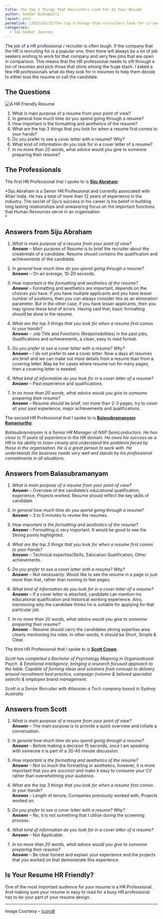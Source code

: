 ```yaml
---
title: The Top 3 Things That Recruiters Look For In Your Resume
author: Sundar Nadimpalli
layout: post
permalink: /2015/03/25/the-top-3-things-that-recruiters-look-for-in-your-resume/
categories:
  - Job Seeker Journey
---
```

The job of a HR professional / recruiter is often tough. If the company that the HR is recruiting for is a popular one, then there will always be a lot of job seekers wishing to work for that company and very few jobs that are open in comparison. This means that the HR professional needs to sift through a ton of resumes and pick those that shine among the huge stack. I asked a few HR professionals what do they look for in resumes to help them decide to either toss the resume or call the candidate.

<!--more-->

## The Questions

<img src="http://i0.wp.com/www.sundarnadimpalli.com/wp-content/uploads/2015/03/1427304906_Copy-v2-Resume.png?fit=256%2C256" alt="A HR Friendly Resume" class="alignnone size-full wp-image-108" data-recalc-dims="1" />

  1. What is main purpose of a resume from your point of view?
  2. In general how much time do you spend going through a resume?
  3. How important is the formatting and aesthetics of the resume?
  4. What are the top 3 things that you look for when a resume first comes to your hands?
  5. Do you prefer to see a cover letter with a resume? Why?
  6. What kind of information do you look for in a cover letter of a resume?
  7. In no more than 20 words, what advice would you give to someone preparing their resume?

## The Professionals

The first HR Professional that I spoke to is **<a href="http://in.linkedin.com/pub/siju-abraham/a/169/984/en" title="Siju on LinkedIn" target="_blank">Siju Abraham</a>**.

*Siju Abraham is a Senior HR Professional and currently associated with Altair India. He has a total of more than 12 years of experience in the industry. The secret of Siju&#8217;s success in his career is his belief in building long lasting relationships and unwavering focus on the important functions that Human Resources serve in an organisation.  
*

## Answers from Siju Abraham

  1. *What is main purpose of a resume from your point of view?*  
    **Answer** &#8211; Main purpose of Resume is to brief the recruiter about the credentials of a candidate. Resume should contains the qualification and achievements of the candidate.</p> 
  2. *In general how much time do you spend going through a resume?*  
    **Answer** &#8211; On an average, 15-20 seconds.

  3. *How important is the formatting and aesthetics of the resume?*  
    **Answer** &#8211; Formatting and aesthetics are important, depends on the choices you have. If you have multiple applicants and you have lesser number of positions, then you can always consider this as an elimination parameter. But in the other case, if you have lesser applicants, then you may ignore these kind of errors. Having said that, basic formatting should be done in the resume.

  4. *What are the top 3 things that you look for when a resume first comes to your hands?*  
    **Answer** &#8211; Job Title and Functions (Responsibilities) in the past jobs, Qualifications and achievements, a clean, easy to read format.

  5. *Do you prefer to see a cover letter with a resume? Why?*  
    **Answer** &#8211; I do not prefer to see a cover letter. Now a days all resumes are brief and we can make out more details from a resume than from a covering letter. May be for cases where resume run for many pages, then a covering letter is needed.

  6. *What kind of information do you look for in a cover letter of a resume?*  
    **Answer** &#8211; Past experience and qualifications.

  7. *In no more than 20 words, what advice would you give to someone preparing their resume?*  
    **Answer** &#8211; Resume should be brief, not more than 2-3 pages, try to cover all your past experience, major achievements and qualifications.

The second HR Professional that I spoke to is **<a href="http://in.linkedin.com/pub/balasubramanyam-r/5/406/a49/en" title="Balasubramanyam on LinkedIn" target="_blank">Balasubramanyam Ramamurthy</a>**.

*Balasubramanyam is a Senior HR Manager at NXP Semiconductors. He has close to 11 years of experience in the HR domain. He owes his success as a HR to his ability to listen closely and understand the problems faced by those in the organisation. He is a great person to work with. He understands the business needs very well and stands by his professional commitments in all situations.*

## Answers from Balasubramanyam

  1. *What is main purpose of a resume from your point of view?*  
    **Answer** &#8211; Overview of the candidate&#8217;s educational qualification, experience, Projects worked. Resume should reflect the key skills of candidate.</p> 
  2. *In general how much time do you spend going through a resume?*  
    **Answer** &#8211; 3 to 5 minutes to review the resumes.

  3. *How important is the formatting and aesthetics of the resume?*  
    **Answer** &#8211; Formatting is very important. It would be good to see the Strong points highlighted.

  4. *What are the top 3 things that you look for when a resume first comes to your hands?*  
    **Answer** &#8211; Technical expertise/Skills, Education Qualification, Other achievements.

  5. *Do you prefer to see a cover letter with a resume? Why?*  
    **Answer** &#8211; Not necessarily. Would like to see the resume in a page or just more than that, rather than running to few pages.

  6. *What kind of information do you look for in a cover letter of a resume?*  
    **Answer** &#8211; If a cover letter is attached, candidate can mention his educational qualification and historical working experience. Also, mentioning why the candidate thinks he is suitable for applying for that particular job.

  7. *In no more than 20 words, what advice would you give to someone preparing their resume?*  
    **Answer** &#8211; Resume should carry the candidates strong expertise area clearly mentioning his roles. In other words, it should be Short, Simple & Clear.

The third HR Professional that I spoke to is **<a href="https://au.linkedin.com/in/scottdcrowe" title="Scott on LinkedIn" target="_blank">Scott Crowe</a>**.

*Scott has completed a Bachelor of Psychology Majoring in Organisational Psych. & Emotional Intelligence, bringing a research focused approach to the table. Capable of forming ideas and solutions from concept to delivery around recruitment best practice, campaign (volume & tailored specialist search) & employee brand management.*

*Scott is a Senior Recruiter with Atlassian a Tech company based in Sydney Australia.*

## Answers from Scott

  1. *What is main purpose of a resume from your point of view?*  
    **Answer** &#8211; The main purpose is to provide a quick overview and initiate a conversation.</p> 
  2. *In general how much time do you spend going through a resume?*  
    **Answer** &#8211; Before making a decision 15 seconds, once I am speaking with someone it is part of a 30-45 minute discussion.

  3. *How important is the formatting and aesthetics of the resume?*  
    **Answer** &#8211; Not so much the formatting or aesthetics, however, it is more important that you are succinct and make it easy to consume your CV rather than overwhelming your audience.

  4. *What are the top 3 things that you look for when a resume first comes to your hands?*  
    **Answer** &#8211; Length of tenure, Companies previously worked with, Projects worked on.

  5. *Do you prefer to see a cover letter with a resume? Why?*  
    **Answer** &#8211; No, it is not something that I utilise during the screening process.

  6. *What kind of information do you look for in a cover letter of a resume?*  
    **Answer** &#8211; Not Applicable.

  7. *In no more than 20 words, what advice would you give to someone preparing their resume?*  
    **Answer** &#8211; Be clear honest and explain your experience and the projects that you worked on that demonstrate this experience.

## Is Your Resume HR Friendly?

One of the most important audience for your resume is a HR Professional. And making sure your resume is easy to read for a busy HR professional has to be your part of your resume design.

* * *

Image Courtesy &#8211; <a href="http://icons8.com/" title="Icons8" target="_blank">Icons8</a>
